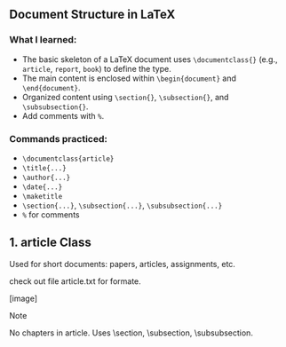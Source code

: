 ## Document Structure in LaTeX

### What I learned:
- The basic skeleton of a LaTeX document uses `\documentclass{}` (e.g., `article`, `report`, `book`) to define the type.
- The main content is enclosed within `\begin{document}` and `\end{document}`.
- Organized content using `\section{}`, `\subsection{}`, and `\subsubsection{}`.
- Add comments with `%`.

### Commands practiced:
- `\documentclass{article}`
- `\title{...}`
- `\author{...}`
- `\date{...}`
- `\maketitle`
- `\section{...}`, `\subsection{...}`, `\subsubsection{...}`
- `%` for comments

## 1. article Class
Used for short documents: papers, articles, assignments, etc.

check out file article.txt for formate.

[image]

> [!NOTE]
> No chapters in article.
> Uses \section, \subsection, \subsubsection.

